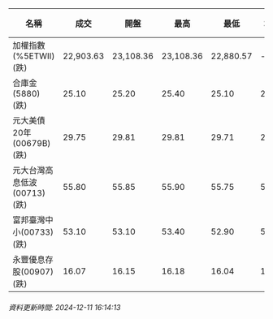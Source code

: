 | 名稱 | 成交 | 開盤 | 最高 | 最低 | 均價 | 成交金額(億) | 昨收 | 漲跌幅 | 漲跌 | 總量 | 昨量 | 振幅 |
| -------- | -------- | -------- | -------- |-------- | -------- | -------- |-------- |-------- |-------- | -------- | -------- |-------- |
|加權指數(%5ETWII) (跌)|22,903.63|23,108.36|23,108.36|22,880.57|-|3,289.19|23,125.08|0.96%|221.45|6,291,840|0|0.99%|
|合庫金(5880) (跌)|25.10|25.20|25.40|25.10|25.23|2.23|25.20|0.40%|0.10|8,847|7,151|1.19%|
|元大美債20年(00679B) (跌)|29.75|29.81|29.81|29.71|29.75|14.07|29.91|0.53%|0.16|47,309|42,295|0.33%|
|元大台灣高息低波(00713) (跌)|55.80|55.85|55.90|55.75|55.84|6.48|55.85|0.09%|0.05|11,599|14,415|0.27%|
|富邦臺灣中小(00733) (跌)|53.10|53.10|53.40|52.90|53.09|0.437|53.40|0.56%|0.30|824|649|0.94%|
|永豐優息存股(00907) (跌)|16.07|16.15|16.18|16.04|16.11|0.412|16.15|0.50%|0.08|2,554|2,743|0.87%|
###### 資料更新時間: 2024-12-11 16:14:13